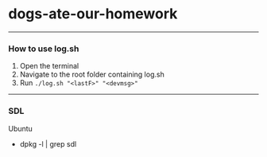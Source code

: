 # dogs-ate-our-homework

---

### How to use log.sh

1. Open the terminal
2. Navigate to the root folder containing log.sh
3. Run `./log.sh "<lastF>" "<devmsg>"`

---

### SDL

Ubuntu
*  dpkg -l | grep sdl


